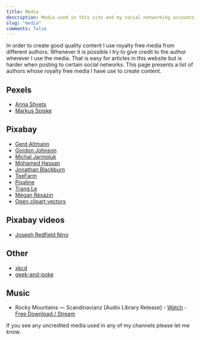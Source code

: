 ```yaml
---
title: Media
description: Media used in this site and my social networking accounts
slug: "media"
comments: false
---
```


In order to create good quality content I use royalty free media from different authors. Whenever it is possible I try to give credit to the author wherever I use the media. That is easy for articles in this website but is harder when posting to certain social networks.
This page presents a list of authors whose royalty free media I have use to create content.

## Pexels
- [Anna Shvets](https://www.instagram.com/sh.vets/)
- [Markus Spiske](https://freeforcommercialuse.net/)

## Pixabay
- [Gerd Altmann](https://pixabay.com/users/geralt-9301)
- [Gordon Johnson](https://pixabay.com/users/gdj-1086657)
- [Michal Jarmoluk](https://pixabay.com/users/jarmoluk-143740)
- [Mohamed Hassan](https://pixabay.com/users/mohamed_hassan-5229782)
- [Jonathan Blackburn](https://pixabay.com/users/condorhauck-52175)
- [TeeFarm](https://pixabay.com/users/teefarm-199315)
- [Pixaline](https://pixabay.com/users/pixaline-1569622)
- [Trang Le](https://pixabay.com/users/bytrangle-6596164)
- [Megan Rexazin](https://pixabay.com/users/megan_rexazin-6742250)
- [Open clipart vectors](https://pixabay.com/users/openclipart-vectors-30363)

## Pixabay videos
- [Joseph Redfield Nino](https://pixabay.com/users/josephredfield-8385382)

## Other
- [xkcd](https://xkcd.com/)
- [geek-and-poke](https://geek-and-poke.com/)

## Music
- Rocky Mountains — Scandinavianz [Audio Library Release] - [Watch](https://youtu.be/_szFz5HwCiM) - [Free Download / Stream](https://alplus.io/rocky-mountains)

If you see any uncredited media used in any of my channels please let me know.
